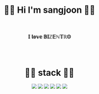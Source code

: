 <div align="center"> <h1>👋🏻 Hi I'm sangjoon 👋🏻 </h1>

<br>

### <div align="center"> 𝕀 𝕝𝕠𝕧𝕖 𝔹𝕀ℤ𝔼ℕ𝕋ℝ𝕆 <div>

<br>
<br>


# ✍🏻 stack ✍🏻
<img src="https://img.shields.io/badge/Java-007396?style=for-the-badge&logo=Java&logoColor=white"/> 
<img src="https://img.shields.io/badge/Kotlin-7F52FF?style=for-the-badge&logo=Kotlin&logoColor=white"/>  
<img src="https://img.shields.io/badge/Android-3DDC84?style=for-the-badge&logo=Android&logoColor=white"/>  
<img src="https://img.shields.io/badge/GitHub-181717?style=for-the-badge&logo=GitHub&logoColor=white"/>
<img src="https://img.shields.io/badge/html-E34F26?style=for-the-badge&logo=html5&logoColor=white">
<img src="https://img.shields.io/badge/css-1572B6?style=for-the-badge&logo=css3&logoColor=white">
</div>
